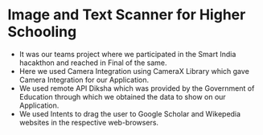 # Image and Text Scanner for Higher Schooling
- It was our teams project where we participated in the Smart India hacakthon and reached in Final of the same.
- Here we used Camera Integration using CameraX Library which gave Camera Integration for our Application.
- We used remote API Diksha which was provided by the Government of Education through which we obtained the data to show on our Application.
- We used Intents to drag the user to Google Scholar and Wikepedia websites in the respective web-browsers.
